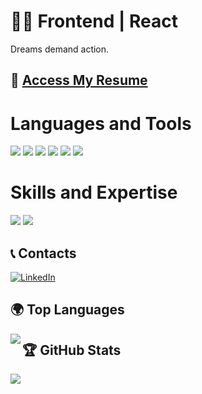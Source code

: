 
# 👨‍💻 Frontend | React

Dreams demand action.<br/>

## 📄 [Access My Resume](https://docs.google.com/document/d/1v-TCmKmpc7S0uX6qz9FV0k3c0Dei15gSNlOvH0L1H6c/edit?usp=sharing)

<H1>Languages and Tools</H1>
<p>
  <img src="https://img.shields.io/badge/HTML5-E34F26?style=for-the-badge&logo=html5&logoColor=white" />
  <img src="https://img.shields.io/badge/CSS3-1572B6?style=for-the-badge&logo=css3&logoColor=white" />
  <img src="https://img.shields.io/badge/SCSS-CC6699?style=for-the-badge&logo=sass&logoColor=white" />
  <img src="https://img.shields.io/badge/JavaScript-F7DF1E?style=for-the-badge&logo=javascript&logoColor=black" />
  <img src="https://img.shields.io/badge/React-61DAFB?style=for-the-badge&logo=react&logoColor=black" />
  <img src="https://img.shields.io/badge/GitHub-181717?style=for-the-badge&logo=github&logoColor=white" />
</p>

<H1>Skills and Expertise</H1>
<p>
  <img src="https://img.shields.io/badge/REST_API-42A5F5?style=for-the-badge&logo=api&logoColor=white" />
  <img src="https://img.shields.io/badge/Responsive_Design-00C853?style=for-the-badge&logo=design&logoColor=white" />
</p>

## 📞 Contacts
[![LinkedIn](https://img.shields.io/badge/-LinkedIn-0077B5?style=for-the-badge&logo=linkedin&logoColor=white)](https://www.linkedin.com/in/litakk/)

## 🌍 Top Languages
<img align="left" src="https://github-readme-stats.vercel.app/api/top-langs/?username=litakk&layout=compact&theme=dark&hide_border=true" />

## 🏆 GitHub Stats
<img align="left" src="https://github-readme-stats.vercel.app/api?username=litakk&show_icons=true&hide_title=true&count_private=true&hide=prs&theme=radical&hide_border=true" />


